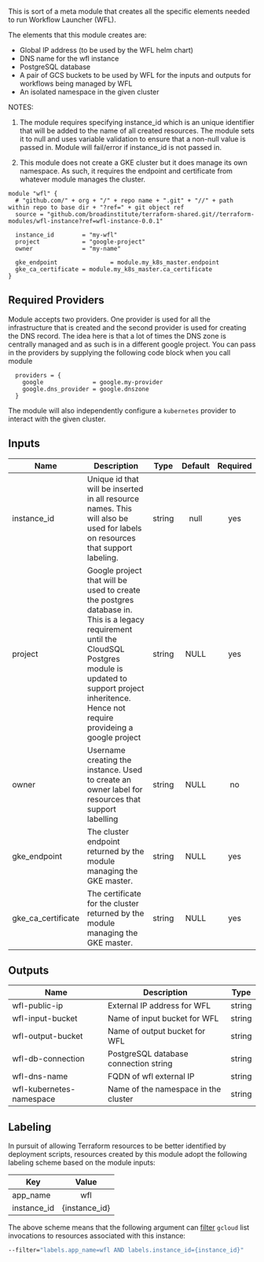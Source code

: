 This is sort of a meta module that creates all the specific elements needed to run Workflow Launcher (WFL).

The elements that this module creates are:
 * Global IP address (to be used by the WFL helm chart)
 * DNS name for the wfl instance
 * PostgreSQL database
 * A pair of GCS buckets to be used by WFL for the inputs and outputs for workflows being managed by WFL
 * An isolated namespace in the given cluster

NOTES: 
1. The module requires specifying instance_id which is an unique identifier that will be added to the name of all created resources.  The module sets it to null and uses variable validation to ensure that a non-null value is passed in.  Module will fail/error if instance_id is not passed in.

2. This module does not create a GKE cluster but it does manage its own namespace. As such, it requires the endpoint and certificate from whatever module manages the cluster.


```
module "wfl" {                                                       
  # "github.com/" + org + "/" + repo name + ".git" + "//" + path within repo to base dir + "?ref=" + git object ref
  source = "github.com/broadinstitute/terraform-shared.git//terraform-modules/wfl-instance?ref=wfl-instance-0.0.1"

  instance_id        = "my-wfl"         
  project            = "google-project"         
  owner              = "my-name"

  gke_endpoint               = module.my_k8s_master.endpoint
  gke_ca_certificate = module.my_k8s_master.ca_certificate
}                                                                        
```

## Required Providers

Module accepts two providers. One provider is used for all the infrastructure that is created and the second provider is used for creating the DNS record.  The idea here is that a lot of times the DNS zone is centrally managed and as such is in a different google project.  You can pass in the providers by supplying the following code block when you call module

```
  providers = {                                                          
    google              = google.my-provider
    google.dns_provider = google.dnszone
  }                                                                      
```

The module will also independently configure a `kubernetes` provider to interact with the given cluster.

## Inputs
| Name | Description | Type | Default | Required |
|------|-------------|:----:|:-----:|:-----:|
| instance_id | Unique id that will be inserted in all resource names. This will also be used for labels on resources that support labeling. | string | null | yes |
| project | Google project that will be used to create the postgres database in.  This is a legacy requirement until the CloudSQL Postgres module is updated to support project inheritence.  Hence not require provideing a google project | string | NULL | yes |
| owner | Username creating the instance.  Used to create an owner label for resources that support labelling | string | NULL | no |
| gke_endpoint | The cluster endpoint returned by the module managing the GKE master. | string | NULL | yes |
| gke_ca_certificate | The certificate for the cluster returned by the module managing the GKE master. | string | NULL | yes |


## Outputs

| Name | Description | Type | 
|------|-------------|:----:|
| wfl-public-ip | External IP address for WFL | string | 
| wfl-input-bucket | Name of input bucket for WFL | string | 
| wfl-output-bucket | Name of output bucket for WFL | string | 
| wfl-db-connection | PostgreSQL database connection string | string | 
| wfl-dns-name | FQDN of wfl external IP | string | 
| wfl-kubernetes-namespace | Name of the namespace in the cluster | string |

## Labeling

In pursuit of allowing Terraform resources to be better identified by deployment scripts, resources created by this module adopt the following labeling scheme based on the module inputs:

| Key | Value |
|-----|:-----:|
| app_name | wfl |
| instance_id | {instance_id} |

The above scheme means that the following argument can [filter](https://cloud.google.com/sdk/gcloud/reference/topic/filters) `gcloud` list invocations to resources associated with this instance:

```bash
--filter="labels.app_name=wfl AND labels.instance_id={instance_id}"
```